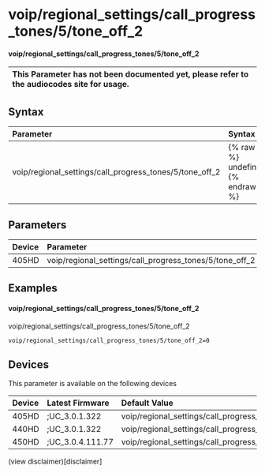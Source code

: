 ﻿---
description: voip/regional_settings/call_progress_tones/5/tone_off_2
search:
    keywords: ['voip','regional_settings','call_progress_tones','5','tone_off_2']
---

# voip/regional_settings/call_progress_tones/5/tone_off_2

#### voip/regional_settings/call_progress_tones/5/tone_off_2


| This Parameter has not been documented yet, please refer to the audiocodes site for usage.  |
| :--- |

## Syntax
| Parameter | Syntax |
| :--- | :--- |
|voip/regional_settings/call_progress_tones/5/tone_off_2 | {% raw %} undefined {% endraw %} |

## Parameters
|Device|Parameter|value|Description|
|:---|:---|:---|:---|
| 405HD | voip/regional_settings/call_progress_tones/5/tone_off_2 |  |  |

## Examples
#### voip/regional_settings/call_progress_tones/5/tone_off_2

voip/regional_settings/call_progress_tones/5/tone_off_2

```
voip/regional_settings/call_progress_tones/5/tone_off_2=0
```

## Devices
This parameter is available on the following devices

| Device | Latest Firmware | Default Value |
|:---|:---|:---|
| 405HD | ;UC_3.0.1.322 | voip/regional_settings/call_progress_tones/5/tone_off_2=0 
| 440HD | ;UC_3.0.1.322 | voip/regional_settings/call_progress_tones/5/tone_off_2=0 
| 450HD | ;UC_3.0.4.111.77 | voip/regional_settings/call_progress_tones/5/tone_off_2=0 

(view disclaimer)[disclaimer]
